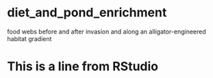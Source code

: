 # diet_and_pond_enrichment
food webs before and after invasion and along an alligator-engineered habitat gradient

# This is a line from RStudio
